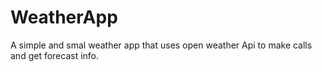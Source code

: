 # WeatherApp
A simple and smal weather app that uses open weather Api to make calls and get forecast info.
